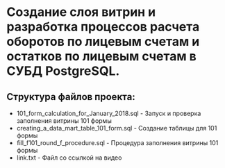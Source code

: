 # Создание слоя витрин и разработка процессов расчета оборотов по лицевым счетам и остатков по лицевым счетам в СУБД PostgreSQL. 

## Структура файлов проекта:

* 101_form_calculation_for_January_2018.sql - Запуск и проверка заполнения витрины 101 формы
* creating_a_data_mart_table_101_form.sql - Создание таблицы для 101 формы
* fill_f101_round_f_procedure.sql - Процедура заполнения витрины 101 формы
* link.txt - Файл со ссылкой на видео
